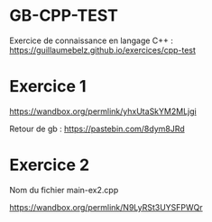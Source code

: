# GB-CPP-TEST
Exercice de connaissance en langage C++ : https://guillaumebelz.github.io/exercices/cpp-test

# Exercice 1 
https://wandbox.org/permlink/yhxUtaSkYM2MLjgi

Retour de gb : https://pastebin.com/8dym8JRd

# Exercice 2 
Nom du fichier main-ex2.cpp

https://wandbox.org/permlink/N9LyRSt3UYSFPWQr
